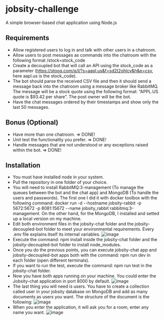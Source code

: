 # jobsity-challenge
A simple browser-based chat application using Node.js

## Requirements
  * Allow registered users to log in and talk with other users in a chatroom.
  * Allow users to post messages as commands into the chatroom with the following format /stock=stock_code
  * Create a decoupled bot that will call an API using the stock_code as a parameter (https://stooq.com/q/l/?s=aapl.us&f=sd2t2ohlcv&h&e=csv, here aapl.us is the stock_code).
  * The bot should parse the received CSV file and then it should send a message back into the chatroom using a message broker like RabbitMQ. The message will be a stock quote using the following format: “APPL.US quote is $93.42 per share”. The post owner will be the bot.
  * Have the chat messages ordered by their timestamps and show only the last 50 messages.

## Bonus (Optional)
  * Have more than one chatroom. => DONE!
  * Unit test the functionality you prefer. => DONE!
  * Handle messages that are not understood or any exceptions raised within the bot. => DONE!

## Installation
  * You must have installed node in your system.
  * Pull the repository in one folder of your choice.
  * You will need to install RabbitMQ:3-management (To manage the queues between the bot and the chat app) and MongoDB (To handle the users and passwords). The first one I did it with docker toolbox with the following command: docker run -d --hostname jobsity-rabbit -p 5672:5672 -p 8081:15672 --name jobsity_rabbit rabbitmq:3-management. On the other hand, for the MongoDB, I installed and setted up a local version on my machine.
  * Edit both environment files in the jobsity-chat folder and the jobsity-decoupled-bot folder to meet your environmental requirements. Every .env file explains itself its internal variables.
    ![image](https://user-images.githubusercontent.com/26705692/115178286-57536d80-a0a7-11eb-9ad9-0c971b34c933.png)
  * Execute the command: npm install inside the jobsity-chat folder and the jobsity-decoupled-bot folder to install node_modules.
  * Once you do the previous points, you can execute jobsity-chat app and jobsity-decoupled-bot apps both with the command: npm run dev in each folder (open different terminals).
  * If you want to run the test, execute the command: npm run test in the jobsity-chat folder.
  * Now you have both apps running on your machine. You could enter the Jobsity-chat application in port 8000 by default.
    ![image](https://user-images.githubusercontent.com/26705692/115178354-7c47e080-a0a7-11eb-837f-9a3b8f58fc40.png)
  * The last thing you will need is users. You have to create a collection called user in your jobsity database on MongoDB and add as many documents as users you want. The structure of the document is the following: 
    ![image](https://user-images.githubusercontent.com/26705692/115178027-c5e3fb80-a0a6-11eb-9712-05b4ef3a4cbc.png)
  * When you enter the application, it will ask you for a room, enter any name you want.
    ![image](https://user-images.githubusercontent.com/26705692/115178415-a13c5380-a0a7-11eb-8dee-9abaf00bc958.png)

